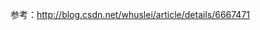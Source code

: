 
<!-- @import "[TOC]" {cmd="toc" depthFrom=1 depthTo=6 orderedList=false} -->

<!-- code_chunk_output -->



<!-- /code_chunk_output -->

> 
参考：http://blog.csdn.net/whuslei/article/details/6667471




